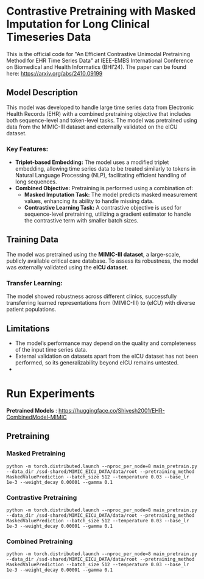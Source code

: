 # Contrastive Pretraining with Masked Imputation for Long Clinical Timeseries Data

This is the official code for "An Efficient Contrastive Unimodal Pretraining Method for EHR Time Series Data" at IEEE-EMBS International Conference on Biomedical and Health Informatics (BHI’24). The paper can be found here: https://arxiv.org/abs/2410.09199

## Model Description
This model was developed to handle large time series data from Electronic Health Records (EHR) with a combined pretraining objective that includes both sequence-level and token-level tasks. The model was pretrained using data from the MIMIC-III dataset and externally validated on the eICU dataset.

### Key Features:
- **Triplet-based Embedding:** The model uses a modified triplet embedding, allowing time series data to be treated similarly to tokens in Natural Language Processing (NLP), facilitating efficient handling of long sequences.
- **Combined Objective:** Pretraining is performed using a combination of:
  - **Masked Imputation Task:** The model predicts masked measurement values, enhancing its ability to handle missing data.
  - **Contrastive Learning Task:** A contrastive objective is used for sequence-level pretraining, utilizing a gradient estimator to handle the contrastive term with smaller batch sizes.

## Training Data
The model was pretrained using the **MIMIC-III dataset**, a large-scale, publicly available critical care database. To assess its robustness, the model was externally validated using the **eICU dataset**.

### Transfer Learning:
The model showed robustness across different clinics, successfully transferring learned representations from (MIMIC-III) to (eICU) with diverse patient populations.

## Limitations
- The model’s performance may depend on the quality and completeness of the input time series data.
- External validation on datasets apart from the eICU dataset has not been performed, so its generalizability beyond eICU remains untested.
- 
# Run Experiments

**Pretrained Models** : https://huggingface.co/Shivesh2001/EHR-CombinedModel-MIMIC

## Pretraining

### Masked Pretraining

`python -m torch.distributed.launch --nproc_per_node=8 main_pretrain.py --data_dir /ssd-shared/MIMIC_EICU_DATA/data/root --pretraining_method MaskedValuePrediction --batch_size 512 --temperature 0.03 --base_lr 1e-3 --weight_decay 0.00001 --gamma 0.1`

### Contrastive Pretraining

`python -m torch.distributed.launch --nproc_per_node=8 main_pretrain.py --data_dir /ssd-shared/MIMIC_EICU_DATA/data/root --pretraining_method MaskedValuePrediction --batch_size 512 --temperature 0.03 --base_lr 1e-3 --weight_decay 0.00001 --gamma 0.1`

### Combined Pretraining

`python -m torch.distributed.launch --nproc_per_node=8 main_pretrain.py --data_dir /ssd-shared/MIMIC_EICU_DATA/data/root --pretraining_method MaskedValuePrediction --batch_size 512 --temperature 0.03 --base_lr 1e-3 --weight_decay 0.00001 --gamma 0.1`

